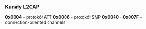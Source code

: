 ### Kanały L2CAP
**0x0004** - protokół ATT
**0x0006** - protokół SMP
**0x0040 - 0x007F** - connection-oriented channels

